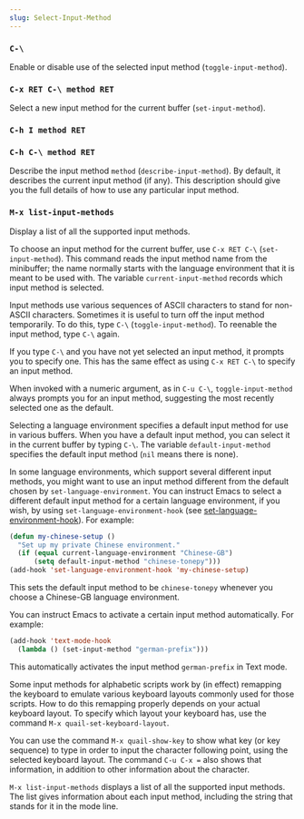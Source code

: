```yaml
---
slug: Select-Input-Method
---
```


### `C-\`

Enable or disable use of the selected input method (`toggle-input-method`).

### `C-x RET C-\ method RET`

Select a new input method for the current buffer (`set-input-method`).

### `C-h I method RET`

### `C-h C-\ method RET`

Describe the input method `method` (`describe-input-method`). By default, it describes the current input method (if any). This description should give you the full details of how to use any particular input method.

### `M-x list-input-methods`

Display a list of all the supported input methods.

To choose an input method for the current buffer, use `C-x RET C-\` (`set-input-method`). This command reads the input method name from the minibuffer; the name normally starts with the language environment that it is meant to be used with. The variable `current-input-method` records which input method is selected.

Input methods use various sequences of ASCII characters to stand for non-ASCII characters. Sometimes it is useful to turn off the input method temporarily. To do this, type `C-\` (`toggle-input-method`). To reenable the input method, type `C-\` again.

If you type `C-\` and you have not yet selected an input method, it prompts you to specify one. This has the same effect as using `C-x RET C-\` to specify an input method.

When invoked with a numeric argument, as in `C-u C-\`, `toggle-input-method` always prompts you for an input method, suggesting the most recently selected one as the default.

Selecting a language environment specifies a default input method for use in various buffers. When you have a default input method, you can select it in the current buffer by typing `C-\`. The variable `default-input-method` specifies the default input method (`nil` means there is none).

In some language environments, which support several different input methods, you might want to use an input method different from the default chosen by `set-language-environment`. You can instruct Emacs to select a different default input method for a certain language environment, if you wish, by using `set-language-environment-hook` (see [set-language-environment-hook](/docs/emacs/Language-Environments)). For example:

```lisp
(defun my-chinese-setup ()
  "Set up my private Chinese environment."
  (if (equal current-language-environment "Chinese-GB")
      (setq default-input-method "chinese-tonepy")))
(add-hook 'set-language-environment-hook 'my-chinese-setup)
```

This sets the default input method to be `chinese-tonepy` whenever you choose a Chinese-GB language environment.

You can instruct Emacs to activate a certain input method automatically. For example:

```lisp
(add-hook 'text-mode-hook
  (lambda () (set-input-method "german-prefix")))
```

This automatically activates the input method `german-prefix` in Text mode.

Some input methods for alphabetic scripts work by (in effect) remapping the keyboard to emulate various keyboard layouts commonly used for those scripts. How to do this remapping properly depends on your actual keyboard layout. To specify which layout your keyboard has, use the command `M-x quail-set-keyboard-layout`.

You can use the command `M-x quail-show-key` to show what key (or key sequence) to type in order to input the character following point, using the selected keyboard layout. The command `C-u C-x =` also shows that information, in addition to other information about the character.

`M-x list-input-methods` displays a list of all the supported input methods. The list gives information about each input method, including the string that stands for it in the mode line.
